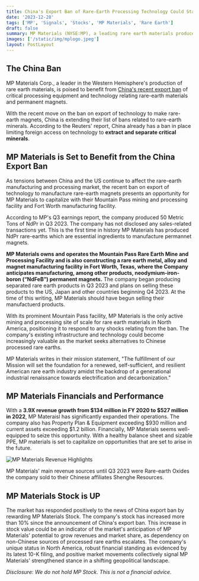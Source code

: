 ```yaml
---
title: China's Export Ban of Rare-Earth Processing Technology Could Stand to Benefit MP Materials
date: '2023-12-28'
tags: ['MP', 'Signals', 'Stocks', 'MP Materials', 'Rare Earth']
draft: false
summary: MP Materials (NYSE:MP), a leading rare earth materials producer in the Western Hemisphere, potentially stands to benefit from China's export ban on rare earth processing technology. MP's stock is up 10% since the ban notice came public. MP Materials operates the only active rare earth mining and processing site of scale in North America. The company recently began producing NdPr which are the core ingredients for manufacturing permanent magnets.
images: ['/static/img/mplogo.jpeg']
layout: PostLayout
---
```


<TOCInline toc={props.toc} asDisclosure toHeading={3}/>

## The China Ban

MP Materials Corp., a leader in the Western Hemisphere's production of rare earth materials, is poised to benefit from [China's recent export ban](https://www.reuters.com/markets/commodities/china-bans-export-rare-earths-processing-technologies-2023-12-21/) of critical processing equipment and technology relating rare-earth materials and permanent magnets.

With the recent move on the ban on export of technology to make rare-earth magnets, China is extending their list of bans related to rare-earth minerals. According to the Reuters' report, China already has a ban in place limiting foreign access on technology to **extract and separate critical minerals**.

## MP Materials is Set to Benefit from the China Export Ban

As tensions between China and the US continue to affect the rare-earth manufacturing and processing market, the recent ban on export of technology to manufacture rare-earth magnets presents an opportunity for MP Materials to capitalize with their Mountain Pass mining and processing facility and Fort Worth manufacturing facility.

According to MP's Q3 earnings report, the company produced 50 Metric Tons of NdPr in Q3 2023. The company has not disclosed any sales-related transactions yet. This is the first time in history MP Materials has produced NdPr rare-earths which are essential ingredients to manufacture permannet magnets.

**MP Materials owns and operates the Mountain Pass Rare Earth Mine and Processing Facility and is also constructing a rare earth metal, alloy and magnet manufacturing facility in Fort Worth, Texas, where the Company anticipates manufacturing, among other products, neodymium-iron-boron (“NdFeB”) permanent magnets.** The company began producing separated rare earth products in Q3 2023 and plans on selling these products to the US, Japan and other countries beginning Q4 2023. At the time of this writing, MP Materials should have begun selling their manufactuerd products.

With its prominent Mountain Pass facility, MP Materials is the only active mining and processing site of scale for rare earth materials in North America, positioning it to respond to any shocks relating from the ban. The company's existing infrastructure and technology could become increasingly valuable as the market seeks alternatives to Chinese processed rare earths.

MP Materials writes in their mission statement, "The fulfillment of our Mission will set the foundation for a renewed, self-sufficient, and resilient American rare earth industry amidst the backdrop of a generational industrial renaissance towards electrification and decarbonization."

## MP Materials Financials and Performance

With a **3.9X revenue growth from \$134 million in FY 2020 to \$527 million in 2022**, MP Materaisl has significantly expanded their operations. The company also has Property Plan & Equipment exceeding \$930 million and current assets exceeding $1.2 billion. Financially, MP Materials seems well-equipped to seize this opportunity. With a healthy balance sheet and sizable PPE, MP materials is set to capitalize on opportunities that are set to arise in the future.

![MP Materials Revenue Highlights](/static/img/MP-revenue-highlights.jpeg)

MP Materials' main revenue sources until Q3 2023 were Rare-earth Oxides the company sold to their Chinese affiliates Shenghe Resources.

## MP Materials Stock is UP

The market has responded positively to the news of China export ban by rewarding MP Materials Stock. The company's stock has increased more than 10% since the announcement of China's export ban. This increase in stock value could be an indicator of the market's anticipation of MP Materials' potential to grow revenues and market share, as dependency on non-Chinese sources of processed rare earths escalates. The company's unique status in North America, robust financial standing as evidenced by its latest 10-K filing, and positive market movements collectively signal MP Materials' strengthened stance in a shifting geopolitical landscape.

_Disclosure: We do not hold MP Stock. This is not a financial advice._
